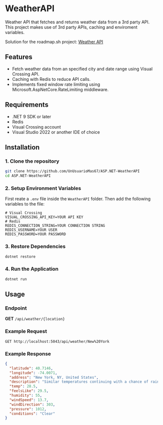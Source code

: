 # WeatherAPI

Weather API that fetches and returns weather data from a 3rd party API. This project makes use of 3rd party APIs,
caching and enviroment variables.

Solution for the roadmap.sh project: [Weather API](https://roadmap.sh/projects/weather-api-wrapper-service)

## Features

- Fetch weather data from an specified city and date range using Visual Crossing API.
- Caching with Redis to reduce API calls.
- Implements fixed window rate limiting using Microsoft.AspNetCore.RateLimiting middleware.

## Requirements

- .NET 9 SDK or later
- Redis
- Visual Crossing account
- Visual Studio 2022 or another IDE of choice

## Installation

### 1. Clone the repository

```bash
git clone https://github.com/UnUsuarioMas67/ASP.NET-WeatherAPI
cd ASP.NET-WeatherAPI
```

### 2. Setup Environment Variables

First reate a `.env` file inside the `WeatherAPI` folder. Then add the following variables to the file:

```
# Visual Crossing
VISUAL_CROSSING_API_KEY=YOUR API KEY
# Redis
REDIS_CONNECTION_STRING=YOUR CONNECTION STRING
REDIS_USERNAME=YOUR USER
REDIS_PASSWORD=YOUR PASSWORD
```

### 3. Restore Dependencies

```bash
dotnet restore
```

### 4. Run the Application

```bash
dotnet run
```

## Usage

### Endpoint

**GET** `/api/weather/{location}`

### Example Request

````
GET http://localhost:5043/api/weather/New%20York
````

### Example Response

````json
{
  "latitude": 40.7146,
  "longitude": -74.0071,
  "address": "New York, NY, United States",
  "description": "Similar temperatures continuing with a chance of rain tomorrow.",
  "temp": 28.5,
  "feelsLike": 29.5,
  "humidity": 55,
  "windSpeed": 13.7,
  "windDirection": 303,
  "pressure": 1012,
  "conditions": "Clear"
}
````

